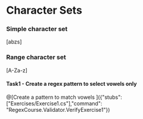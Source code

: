 # Character Sets

### Simple character set
[abzs]

### Range character set
[A-Za-z]

#### Task1 - Create a regex pattern to select vowels only
@[Create a pattern to match vowels ]({"stubs": ["Exercises/Exercise1.cs"],"command": "RegexCourse.Validator.VerifyExercise1"})